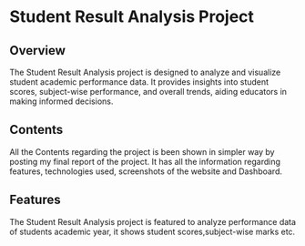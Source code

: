 # Student Result Analysis Project

## Overview
The Student Result Analysis project is designed to analyze and visualize student academic performance data.
It provides insights into student scores, subject-wise performance, and overall trends, aiding educators in making informed decisions.

## Contents
All the Contents regarding the project is been shown in simpler way by posting my final report of the project.
It has all the information regarding features, technologies used, screenshots of the website and Dashboard.

## Features
The Student Result Analysis project is featured to analyze performance data of students academic year, it shows student scores,subject-wise marks etc.
